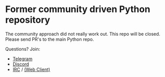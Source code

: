 # Former community driven Python repository

The community approach did not really work out. This repo will be closed. Please send PR's to the main Python repo.

Questions? Join:
- [Telegram](https://telegram.me/albert_launcher_community)
- [Discord](https://discord.gg/enGMWUG)
- [IRC](irc://irc.freenode.net/albertlauncher) / [(Web Client)](http://webchat.freenode.net?channels=%23albertlauncher)
